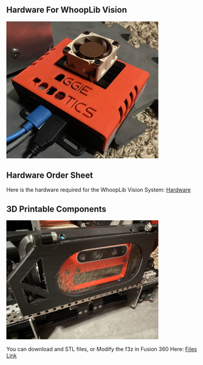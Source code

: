 ## Hardware For WhoopLib Vision

<img src="../images/Jetson.jpg" alt="Jetson Image" width="400"></img>

## Hardware Order Sheet

Here is the hardware required for the WhoopLib Vision System: [Hardware](https://docs.google.com/document/d/18PjxbSG3SLBllnUnM-vADUMu-K1MK63aHSDAzNHEU74/edit?usp=sharing)

## 3D Printable Components

<img src="../images/Tesseract.jpg" alt="Tesseract Image" width="400"></img>

You can download and STL files, or Modify the f3z in Fusion 360 Here: [Files Link](https://drive.google.com/drive/folders/1pIy2cVaYX3QHmOdXU2QQLdknpQxjxq2o?usp=sharing)